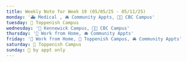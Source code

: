 ```yaml
---
title: Weekly Note for Week 19 (05/05/25 - 05/11/25)
monday: '🚑 Medical , 🚘 Community Appts, 🌃🏫 CBC Campus'
tuesday: 🏫 Toppenish Campus
wednesday: '🏫 Kennewick Campus, 🌃🏫 CBC Campus'
thursday: '🏡 Work from Home, 🚘 Community Appts'
friday: '🏡 Work from Home, 🏫 Toppenish Campus, 🚘 Community Appts'
saturday: 🏫 Toppenish Campus
sunday: 🫥 by appt only
---
```

